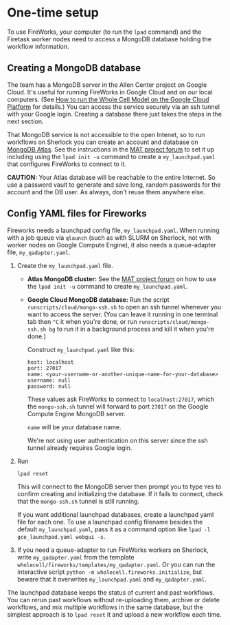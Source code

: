 # One-time setup

To use FireWorks, your computer (to run the `lpad` command) and
the Firetask worker nodes need to access a MongoDB
database holding the workflow information.


## Creating a MongoDB database

The team has a MongoDB server in the Allen Center project on Google Cloud.
It's useful for running FireWorks in Google Cloud and on our local computers.
(See [How to run the Whole Cell Model on the Google Cloud
Platform](../../docs/google-cloud.md) for details.)
You can access the service securely via an ssh tunnel with your Google login.
Creating a database there just takes the steps in the next section.

That MongoDB service is not accessible to the open Intenet,
so to run workflows on Sherlock you can create an account and database on
[MongoDB Atlas](https://www.mongodb.com/cloud/atlas).
See the instructions in the
[MAT project forum](https://matsci.org/t/heres-how-to-connect-to-atlas-mongodb/4816)
to set it up including using the `lpad init -u` command to create a
`my_launchpad.yaml` that configures FireWorks to connect to it.

**CAUTION:** Your Atlas database will be reachable to the entire Internet.
So use a password vault to generate and save long, random passwords for the
account and the DB user. As always, don't reuse them anywhere else.


## Config YAML files for Fireworks

Fireworks needs a launchpad config file, `my_launchpad.yaml`.
When running with a job queue via `qlaunch` (such as with SLURM on Sherlock, not
with worker nodes on Google Compute Engine),
it also needs a queue-adapter file, `my_qadapter.yaml`.

1. Create the `my_launchpad.yaml` file.

   * **Atlas MongoDB cluster:** See the
     [MAT project forum](https://matsci.org/t/heres-how-to-connect-to-atlas-mongodb/4816)
     on how to use the `lpad init -u` command to create `my_launchpad.yaml`.

   * **Google Cloud MongoDB database:** Run the script
     `runscripts/cloud/mongo-ssh.sh` to open an ssh tunnel whenever you want to
     access the server. (You can leave it running in one terminal tab then `^C`
     it when you're done, or run `runscripts/cloud/mongo-ssh.sh bg` to run it in a
     background process and kill it when you're done.)

     Construct `my_launchpad.yaml` like this:

     ```
     host: localhost
     port: 27017
     name: <your-username-or-another-unique-name-for-your-database>
     username: null
     password: null
     ```

     These values ask FireWorks to connect to `localhost:27017`, which the
     `mongo-ssh.sh` tunnel will forward to port `27017` on the Google Compute
     Engine MongoDB server.

     `name` will be your database name.

     We're not using user
     authentication on this server since the ssh tunnel already requires Google login.

1. Run

   ```
   lpad reset
   ```

   This will connect to the MongoDB server then prompt you to type `Y`es to
   confirm creating and initializing the database. If it fails to connect, check
   that the `mongo-ssh.sh` tunnel is still running.

   If you want additional launchpad databases, create a launchpad yaml file
   for each one.
   To use a launchpad config filename besides the default
   `my_launchpad.yaml`, pass it as a command option like
   `lpad -l gce_launchpad.yaml webgui -s`.

1. If you need a queue-adapter to run FireWorks workers on Sherlock, write
   `my_qadapter.yaml` from the template
   `wholecell/fireworks/templates/my_qadapter.yaml`.
   Or you can run the interactive script `python -m wholecell.fireworks.initialize`,
   but beware that it overwrites `my_launchpad.yaml` and `my_qadapter.yaml`.

The launchpad database keeps the status of current and past workflows.
You can rerun past workflows without re-uploading them, archive or delete
workflows, and mix multiple workflows in the same database, but the simplest
approach is to `lpad reset` it and upload a new workflow each time.
